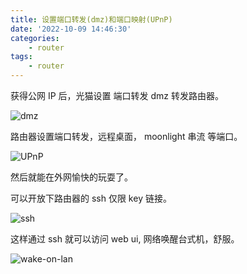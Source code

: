 ```yaml
---
title: 设置端口转发(dmz)和端口映射(UPnP)
date: '2022-10-09 14:46:30'
categories:
    - router
tags:
    - router
---
```


获得公网 IP 后，光猫设置 端口转发 dmz 转发路由器。

![dmz](/imgs/router/dmz.png)

路由器设置端口转发，远程桌面， moonlight 串流 等端口。

![UPnP](/imgs/router/UPnP.png)

然后就能在外网愉快的玩耍了。

可以开放下路由器的 ssh 仅限 key 链接。

![ssh](/imgs/router/ssh.png)

这样通过 ssh 就可以访问 web ui, 网络唤醒台式机，舒服。

![wake-on-lan](/imgs/router/wake-on-lan.png)

